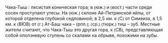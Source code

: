 ---
---

Чака-Тыш
: лесистая коническая гора; в ⦅юж.⦆ и ⦅вост.⦆ части среди сосен проступают утесы. На ⦅юж.⦆ склоне Ай-Петринской яйлы, от которой отделена глубокой седловиной; в 2,5 км. к ⦅С⦆ от Симеиза, в 1,5 км. к ⦅ВЮВ⦆ от ⦅г.⦆ Ат-Баш чака – ⦅рпл.⦆; ⦅ср.⦆ ⦅тюрк.⦆ тиш – зуб. Местные жители считают, что Чака-Тыш это другая гора, к ⦅СВ⦆, представляющая собой оползневую ступень со скалами на обрыве, похожими на зубы.
